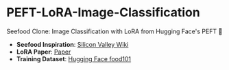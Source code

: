 # PEFT-LoRA-Image-Classification

Seefood Clone: Image Classification with LoRA from Hugging Face's PEFT 🤗

- **Seefood Inspiration**: [Silicon Valley Wiki](https://silicon-valley.fandom.com/wiki/SeeFood)
- **LoRA Paper**: [Paper](https://arxiv.org/abs/2106.09685)
- **Training Dataset**: [Hugging Face food101](https://huggingface.co/datasets/food101)
